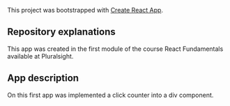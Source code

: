 This project was bootstrapped with [Create React App](https://github.com/facebook/create-react-app).

## Repository explanations

This app was created in the first module of the course React Fundamentals available at Pluralsight.

## App description

On this first app was implemented a click counter into a div component.
